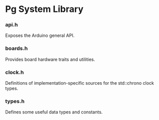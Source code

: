 # Pg System Library

### api.h 
Exposes the Arduino general API.

### boards.h 
Provides board hardware traits and utilities.

### clock.h 
Definitions of implementation-specific sources for the std::chrono clock types.

### types.h 
Defines some useful data types and constants. 
